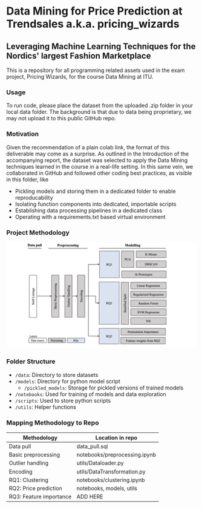 # Data Mining for Price Prediction at Trendsales a.k.a. pricing_wizards
## Leveraging Machine Learning Techniques for the Nordics' largest Fashion Marketplace

This is a repository for all programming related assets used in the exam project, Pricing Wizards, for the course Data Mining at ITU.

### Usage

To run code, please place the dataset from the uploaded .zip folder in your local data folder. The background is that due to data being proprietary, we may not upload it to this public GitHub repo.

### Motivation

Given the recommendation of a plain colab link, the format of this deliverable may come as a surprise. As outlined in the Introduction of the accompanying report, the dataset was selected to apply the Data Mining techniques learned in the course in a real-life setting. In this same vein, we collaborated in GitHub and followed other coding best practices, as visible in this folder, like
* Pickling models and storing them in a dedicated folder to enable reproducability
* Isolating function components into dedicated, importable scripts
* Establishing data processing pipelines in a dedicated class
* Operating with a requirements.txt based virtual environment

### Project Methodology

![Alt text](workflow.png)

### Folder Structure

- `/data`: Directory to store datasets
- `/models`: Directory for python model script
    - `/pickled_models`: Storage for pickled versions of trained models
- `/notebooks`: Used for training of models and data exploration
- `/scripts`: Used to store python scripts
- `/utils`: Helper functions

### Mapping Methodology to Repo

| Methodology          | Location in repo               |
|----------------------|--------------------------------|
| Data pull            | data_pull.sql                  |
| Basic preprocessing  | notebooks/preprocessing.ipynb  |
| Outlier handling     | utils/Dataloader.py            |
| Encoding             | utils/DataTransformation.py    |
| RQ1: Clustering      | notebooks/clustering.ipynb     |
| RQ2: Price prediction| notebooks, models, utils       |
| RQ3: Feature importance | ADD HERE                    |
